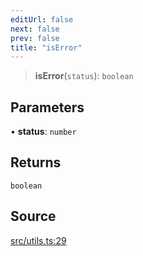 ```yaml
---
editUrl: false
next: false
prev: false
title: "isError"
---
```


> **isError**(`status`): `boolean`

## Parameters

• **status**: `number`

## Returns

`boolean`

## Source

[src/utils.ts:29](https://github.com/eddienubes/sagetest/blob/221f70c/src/utils.ts#L29)
